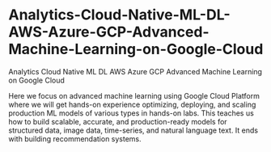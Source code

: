 # Analytics-Cloud-Native-ML-DL-AWS-Azure-GCP-Advanced-Machine-Learning-on-Google-Cloud
Analytics Cloud Native ML DL AWS Azure GCP Advanced Machine Learning on Google Cloud

Here we focus on advanced machine learning using Google Cloud Platform where we will get hands-on experience optimizing, deploying, and scaling production ML models of various types in hands-on labs. 
This teaches us how to build scalable, accurate, and production-ready models for structured data, image data, time-series, and natural language text. It ends with building recommendation systems.

